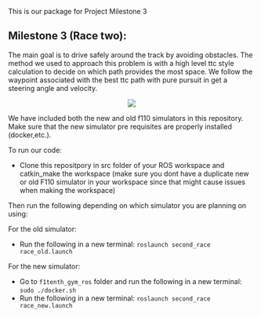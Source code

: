 This is our package for Project Milestone 3

## Milestone 3 (Race two):

The main goal is to drive safely around the track by avoiding obstacles. The method we used to approach this problem is with a high level ttc style calculation to decide on which path provides the most space. We follow the waypoint associated with the best ttc path with pure pursuit in get a steering angle and velocity.

<p align="center">
  <img src="videos/second_race.gif">
</p>


We have included both the new and old f110 simulators in this repository. Make sure that the new simulator pre requisites are properly installed (docker,etc.).

To run our code:

  * Clone this repositpory in src folder of your ROS workspace and catkin_make the workspace (make sure you dont have a duplicate new or old F110 simulator in your workspace since that might cause issues when making the workspace)

Then run the following depending on which simulator you are planning on using:

For the old simulator:

  *  Run the following in a new terminal: `roslaunch second_race race_old.launch`

For the new simulator:

  *  Go to `f1tenth_gym_ros` folder and run the following in a new terminal: `sudo ./docker.sh`
  *  Run the following in a new terminal: `roslaunch second_race race_new.launch`
